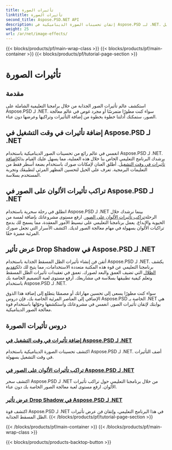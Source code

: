 ```yaml
---
title: تأثيرات الصورة
linktitle: تأثيرات الصورة
second_title: Aspose.PSD.NET API
description: إتقان تحسينات الصورة الديناميكية في Aspose.PSD لـ .NET. ارفع مستوى معالجة الصور الخاصة بك من خلال البرامج التعليمية حول إضافة تأثيرات مذهلة وتراكبها وعرضها في وقت التشغيل.
weight: 25
url: /ar/net/image-effects/
---
```


{{< blocks/products/pf/main-wrap-class >}}
{{< blocks/products/pf/main-container >}}
{{< blocks/products/pf/tutorial-page-section >}}

# تأثيرات الصورة


## مقدمة

استكشف عالم تأثيرات الصور الجذابة من خلال برامجنا التعليمية الشاملة على Aspose.PSD لـ .NET. سواء كنت مطورًا متمرسًا أو مجرد غوص في عالم معالجة الصور، ستمكنك أدلتنا خطوة بخطوة من إضافة التأثيرات وتراكبها وعرضها دون عناء.

## إضافة تأثيرات في وقت التشغيل في Aspose.PSD لـ .NET

 انغمس في عالم رائع من تحسينات الصور الديناميكية باستخدام Aspose.PSD لـ .NET. يرشدك البرنامج التعليمي الخاص بنا خلال هذه العملية، مما يسهل عليك القيام بذلك[إضافة تأثيرات في وقت التشغيل](./add-effect-runtime/). أطلق العنان لإمكانات صورك باستخدام بضعة أسطر فقط من التعليمات البرمجية. تعرف على الحيل لتحسين المظهر المرئي لتطبيقك وتجربة المستخدم بسلاسة.

## تراكب تأثيرات الألوان على الصور في Aspose.PSD لـ .NET

انطلق في رحلة سحرية باستخدام Aspose.PSD لـ .NET بينما نرشدك خلال الرحلة[تراكب تأثيرات الألوان على الصور](./overlay-color-effect/). ارفع مستوى مشروعاتك بإضافة لمسة من الحيوية والإبداع. يعمل برنامجنا التعليمي على تبسيط الأمور المعقدة، مما يسمح لك بدمج تراكبات الألوان بسهولة في مهام معالجة الصور لديك. اكتشف الأسرار التي تجعل صورك المرئية مميزة حقًا.

## عرض تأثير Drop Shadow في Aspose.PSD لـ .NET

 أتقن فن إنشاء تأثيرات الظل المسقط الجذابة باستخدام Aspose.PSD لـ .NET. يكشف برنامجنا التعليمي عن قوة هذه المكتبة متعددة الاستخدامات، مما يتيح لك ذلك[تقديم الظلال](./render-drop-shadow/) التي تضيف العمق والبعد لصورك. تعمق في تعقيدات تأثيرات الظل المسقط وتعلم كيفية تطبيقها بسلاسة في مشاريعك. ارفع مستوى لعبة التصميم الخاصة بك باستخدام Aspose.PSD لـ .NET.

سواء كنت مطورًا يسعى إلى تحسين مهاراتك أو مصممًا يتطلع إلى إضافة هذا الذوق الإضافي إلى العناصر المرئية الخاصة بك، فإن دروس Aspose.PSD الخاصة بـ .NET هي بوابتك لإتقان تأثيرات الصور. انغمس في مشروعاتك واستكشفها وحوّلها باستخدام قوة معالجة الصور الديناميكية.


## دروس تأثيرات الصورة
### [إضافة تأثيرات في وقت التشغيل في Aspose.PSD لـ .NET](./add-effect-runtime/)
اكتشف تحسينات الصورة الديناميكية باستخدام Aspose.PSD لـ .NET. أضف التأثيرات في وقت التشغيل بسهولة.
### [تراكب تأثيرات الألوان على الصور في Aspose.PSD لـ .NET](./overlay-color-effect/)
اكتشف سحر Aspose.PSD لـ .NET من خلال برنامجنا التعليمي حول تراكب تأثيرات الألوان. ارفع مستوى لعبة معالجة الصور الخاصة بك دون عناء.
### [عرض تأثير Drop Shadow في Aspose.PSD لـ .NET](./render-drop-shadow/)
اكتشف قوة Aspose.PSD لـ .NET في هذا البرنامج التعليمي، وإتقان فن عرض تأثيرات الظل المسقط الجذابة.
{{< /blocks/products/pf/tutorial-page-section >}}

{{< /blocks/products/pf/main-container >}}
{{< /blocks/products/pf/main-wrap-class >}}

{{< blocks/products/products-backtop-button >}}
